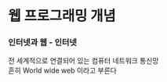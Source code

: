 <!DOCTYPE html>
<body>
  <h1>웹 프로그래밍 개념</h1>
  <h3>인터넷과 웹 - 인터넷</h3>
  <div>전 세계적으로 연결되어 있는 컴퓨터 네트워크 통신망</div>
  <div>흔히 World wide web 이라고 부른다</div>
</body>
